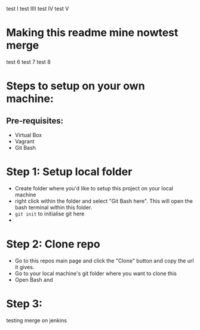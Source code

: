 test I
test IIII
test IV
test V


# Making this readme mine nowtest merge
test 6
test 7
test 8


# Steps to setup on your own machine:
## Pre-requisites:
  - Virtual Box
  - Vagrant
  - Git Bash

# Step 1: Setup local folder
  - Create folder where you'd like to setup this project on your local machine
  - right click within the folder and select "Git Bash here". This will open the bash terminal within this folder.
  - ```git init``` to initialise git here
  -
# Step 2: Clone repo
  - Go to this repos main page and click the "Clone" button and copy the url it gives.
  - Go to your local machine's git folder where you want to clone this
  - Open Bash and

# Step 3:
testing merge on jenkins
